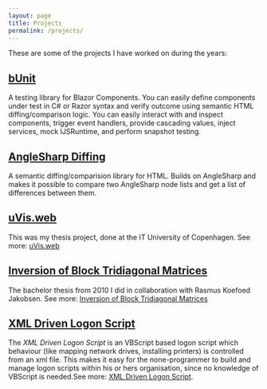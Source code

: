 ```yaml
---
layout: page
title: Projects
permalink: /projects/
---
```

These are some of the projects I have worked on during the years:

## [bUnit](https://bunit.dev)
A testing library for Blazor Components. You can easily define components under test in C# or Razor syntax and verify outcome using semantic HTML diffing/comparison logic. You can easily interact with and inspect components, trigger event handlers, provide cascading values, inject services, mock IJSRuntime, and perform snapshot testing.

## [AngleSharp Diffing](https://github.com/AngleSharp/AngleSharp.Diffing)
A semantic diffing/comparision library for HTML. Builds on AngleSharp and makes it possible to compare two AngleSharp node lists and get a list of differences between them.

## [uVis.web](/projects/uvis-web/) ##
This was my thesis project, done at the IT University of Copenhagen. See more: [uVis.web](/projects/uvis-web/)

## [Inversion of Block Tridiagonal Matrices](/projects/inversion-of-block-tridiagonal-matrices/) ##
The bachelor thesis from 2010 I did in collaboration with Rasmus Koefoed Jakobsen. See more: [Inversion of Block Tridiagonal Matrices](/projects/inversion-of-block-tridiagonal-matrices/)

## [XML Driven Logon Script](/projects/xml-driven-logon-script/) ##
The *XML Driven Logon Script* is an VBScript based logon script which behaviour (like mapping network drives, installing printers) is controlled from an xml file. This makes it easy for the none-programmer to build and manage logon scripts within his or hers organisation, since no knowledge of VBScript is needed.See more: [XML Driven Logon Script](/projects/xml-driven-logon-script/).
